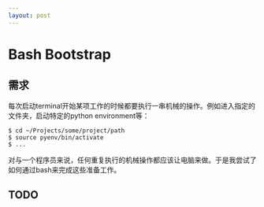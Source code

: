 ```yaml
---
layout: post
---
```


Bash Bootstrap
==============

需求
----
每次启动terminal开始某项工作的时候都要执行一串机械的操作。例如进入指定的文件夹，启动特定的python environment等：

    $ cd ~/Projects/some/project/path
    $ source pyenv/bin/activate
    $ ...

对与一个程序员来说，任何重复执行的机械操作都应该让电脑来做。于是我尝试了如何通过bash来完成这些准备工作。

TODO
----

